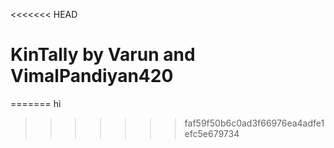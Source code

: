 <<<<<<< HEAD
# KinTally by Varun and VimalPandiyan420
=======
hi
>>>>>>> faf59f50b6c0ad3f66976ea4adfe1efc5e679734
